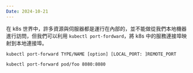 ```yaml
---
Date: 2024-10-21
---
```

在 k8s 世界中，許多資源與伺服器都是運行在內部的，並不能做從我們本地機器進行訪問，但我們可以利用 `kubectl port-fordward`，將 k8s 中的服務連接埠映射到本地連接埠。

```shell
kubectl port-forward TYPE/NAME [option] [LOCAL_PORT: ]REMOTE_PORT

kubectl port-forward pod/foo 8080:8080
```